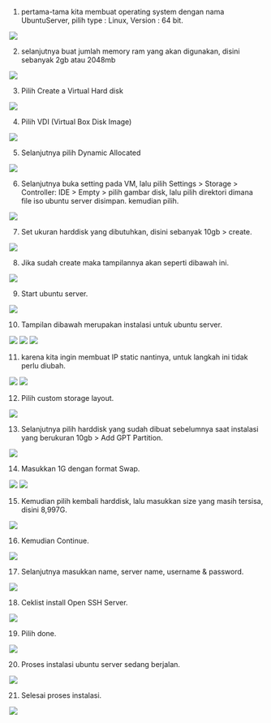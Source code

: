 1. pertama-tama kita membuat operating system dengan nama UbuntuServer, pilih type : Linux, Version : 64 bit.

<img src="/week1/assets/1.png">

2. selanjutnya buat jumlah memory ram yang akan digunakan, disini sebanyak 2gb atau 2048mb

<img src="/week1/assets/2.png">

3. Pilih Create a Virtual Hard disk

<img src="/week1/assets/3.png">

4. Pilih VDI (Virtual Box Disk Image)

<img src="/week1/assets/4.png">

5. Selanjutnya pilih Dynamic Allocated

<img src="/week1/assets/5.png">

6. Selanjutnya buka setting pada VM, lalu pilih Settings > Storage > Controller: IDE > Empty > pilih gambar disk, lalu pilih direktori dimana file iso ubuntu server disimpan.
kemudian pilih.

<img src="/week1/assets/6.png">

7. Set ukuran harddisk yang dibutuhkan, disini sebanyak 10gb > create.

<img src="/week1/assets/7.png">

8. Jika sudah create maka tampilannya akan seperti dibawah ini.

<img src="/week1/assets/8.png">

9. Start ubuntu server.

<img src="/week1/assets/9.png">

10. Tampilan dibawah merupakan instalasi untuk ubuntu server.

<img src="/week1/assets/10.png">

<img src="/week1/assets/11.png">

<img src="/week1/assets/12.png">

11. karena kita ingin membuat IP static nantinya, untuk langkah ini tidak perlu diubah.

<img src="/week1/assets/13.png">

<img src="/week1/assets/14.png">

12. Pilih custom storage layout.

<img src="/week1/assets/15.png">

13. Selanjutnya pilih harddisk yang sudah dibuat sebelumnya saat instalasi yang berukuran 10gb > Add GPT Partition.

<img src="/week1/assets/16.png">

14. Masukkan 1G dengan format Swap.

<img src="/week1/assets/17.png">

<img src="/week1/assets/18.png">

15. Kemudian pilih kembali harddisk, lalu masukkan size yang masih tersisa, disini 8,997G.

<img src="/week1/assets/19.png">

16. Kemudian Continue.

<img src="/week1/assets/20.png">

17. Selanjutnya masukkan name, server name, username & password.

<img src="/week1/assets/21.png">

18. Ceklist install Open SSH Server.

<img src="/week1/assets/22.png">

19. Pilih done.

<img src="/week1/assets/23.png">

20. Proses instalasi ubuntu server sedang berjalan.

<img src="/week1/assets/24.png">

21. Selesai proses instalasi.

<img src="/week1/assets/25.png">
